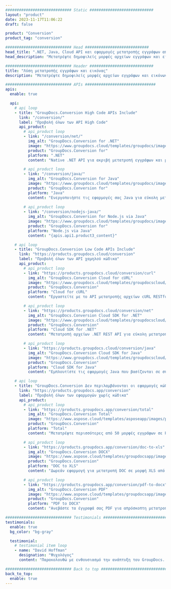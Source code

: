 ```yaml
---
############################# Static ############################
layout: "product"
date: 2023-11-17T11:06:22
draft: false

product: "Conversion"
product_tag: "conversion"

############################# Head ############################
head_title: ".NET, Java, Cloud API και εφαρμογές μετατροπής εγγράφων από το GroupDocs"
head_description: "Μετατρέψτε δημοφιλείς μορφές αρχείων εγγράφων και εικόνων σε οποιαδήποτε πλατφόρμα με λύσεις που βασίζονται σε εφαρμογές και api."

############################# Header ############################
title: "Λύση μετατροπής εγγράφων και εικόνας"
description: "Μετατρέψτε δημοφιλείς μορφές αρχείων εγγράφων και εικόνων σε οποιαδήποτε πλατφόρμα με λύσεις που βασίζονται σε εφαρμογές και api."

############################# APIs ###############################
apis:
  enable: true

  api:
    # api loop
    - title: "GroupDocs.Conversion High Code APIs Include"
      link: "/conversion/"
      label: "Προβολή όλων των API High Code"
      api_product:
        # api_product loop
        - link: "/conversion/net/"
          img_alt: "GroupDocs.Conversion for .NET"
          image: "https://www.groupdocs.cloud/templates/groupdocs/images/product-logos/groupdocs-conversion-net.png"
          product: "GroupDocs.Conversion for"
          platform: ".NET"
          content: "Native .NET API για ακριβή μετατροπή εγγράφων και μορφών αρχείων εικόνας σε οποιονδήποτε τύπο εφαρμογής .NET. Υποστηρίζει την προσθήκη υδατογραφημάτων εικόνας κατά τη μετατροπή."

        # api_product loop
        - link: "/conversion/java/"
          img_alt: "GroupDocs.Conversion for Java"
          image: "https://www.groupdocs.cloud/templates/groupdocs/images/product-logos/groupdocs-conversion-java.png"
          product: "GroupDocs.Conversion for"
          platform: "Java"
          content: "Ενεργοποιήστε τις εφαρμογές σας Java για εύκολη μετατροπή μεταξύ όλων των τυποποιημένων μορφών εγγράφων του κλάδου, συμπεριλαμβανομένων των Microsoft Office, PDF, HTML, εικόνων και πολλών άλλων."
          
        # api_product loop
        - link: "/conversion/nodejs-java/"
          img_alt: "GroupDocs.Conversion for Node.js via Java"
          image: "https://www.groupdocs.cloud/templates/groupdocs/images/product-logos/groupdocs-conversion-nodejs-java.png"
          product: "GroupDocs.Conversion for"
          platform: "Node.js via Java"
          content: "{apis.api1.product3_content}"

    # api loop
    - title: "GroupDocs.Conversion Low Code APIs Include"
      link: "https://products.groupdocs.cloud/conversion"
      label: "Προβολή όλων των API χαμηλού κώδικα"
      api_product:
        # api_product loop
        - link: "https://products.groupdocs.cloud/conversion/curl"
          img_alt: "GroupDocs.Conversion Cloud for cURL"
          image: "https://www.groupdocs.cloud/templates/groupdocscloud/images/sdk/272x272/groupdocs_conversion-for-curl.png"
          product: "GroupDocs.Conversion"
          platform: "Cloud for cURL"
          content: "Εργαστείτε με το API μετατροπής αρχείων cURL RESTful για να μετατρέψετε εύκολα Microsoft Office, PDF, Email, Project, HTML και άλλες κοινές μορφές αρχείων στις εφαρμογές σας."

        # api_product loop
        - link: "https://products.groupdocs.cloud/conversion/net"
          img_alt: "GroupDocs.Conversion Cloud SDK for .NET"
          image: "https://www.groupdocs.cloud/templates/groupdocscloud/images/sdk/272x272/groupdocs_conversion-for-net.png"
          product: "GroupDocs.Conversion"
          platform: "Cloud SDK for .NET"
          content: "Μετατροπή αρχείων .NET REST API για εύκολη μετατροπή Microsoft Office, PDF, Email, Project, HTML και άλλες κοινές μορφές αρχείων σε οποιαδήποτε πλατφόρμα χρησιμοποιώντας το Cloud SDK."

        # api_product loop
        - link: "https://products.groupdocs.cloud/conversion/java"
          img_alt: "GroupDocs.Conversion Cloud SDK for Java"
          image: "https://www.groupdocs.cloud/templates/groupdocscloud/images/sdk/272x272/groupdocs_conversion-for-java.png"
          product: "GroupDocs.Conversion"
          platform: "Cloud SDK for Java"
          content: "Εμπλουτίστε τις εφαρμογές Java που βασίζονται σε σύννεφο με προηγμένες δυνατότητες μετατροπής εγγράφων σε οποιαδήποτε πλατφόρμα που μπορεί να καλέσει REST API."

    # api loop
    - title: "GroupDocs.Conversion Δεν περιλαμβάνονται οι εφαρμογές κώδικα"
      link: "https://products.groupdocs.app/conversion"
      label: "Προβολή όλων των εφαρμογών χωρίς κώδικα"
      api_product:
        # api_product loop
        - link: "https://products.groupdocs.app/conversion/total"
          img_alt: "GroupDocs.Conversion Total"
          image: "https://www.aspose.cloud/templates/asposeapp/images/products/logo/aspose_conversion-app.png"
          product: "GroupDocs.Conversion"
          platform: "Total"
          content: "Μετατρέψτε περισσότερες από 50 μορφές εγγράφων σε PDF, XLSX, DOCX, XPS, HTML και άλλα."

        # api_product loop
        - link: "https://products.groupdocs.app/conversion/doc-to-xls"
          img_alt: "GroupDocs.Conversion DOCX"
          image: "https://www.aspose.cloud/templates/groupdocsapp/images/products/logo/groupdocs_words-app.png"
          product: "GroupDocs.Conversion"
          platform: "DOC to XLS"
          content: "Δωρεάν εφαρμογή για μετατροπή DOC σε μορφή XLS από οποιοδήποτε πρόγραμμα περιήγησης ιστού."

        # api_product loop
        - link: "https://products.groupdocs.app/conversion/pdf-to-docx"
          img_alt: "GroupDocs.Conversion PDF"
          image: "https://www.aspose.cloud/templates/groupdocsapp/images/products/logo/groupdocs_pdf-app.png"
          product: "GroupDocs.Conversion"
          platform: "PDF to DOCX"
          content: "Ανεβάστε τα έγγραφά σας PDF για απρόσκοπτη μετατροπή σε μορφή Word (DOCX)."

############################# Testimonials ###############################
testimonials:
  enable: true
  bg_color: "bg-gray"

  testimonial:
    # testimonial item loop
    - name: "David Hoffman"
      designation: "Ψυχολόγος"
      content: "Παρακολουθώ με ενθουσιασμό την ανάπτυξη του GroupDocs. Η ανταπόκριση της πλήρους ομάδας σας με έχει βοηθήσει πολύ, όταν μιλάω με κάποιον στο GroupDocs μπορώ να εγγυηθώ ότι κάποιος ακούει και κάνει πράγματα να συμβαίνουν."

############################# Back to top ###############################
back_to_top:
  enable: true
---
```

